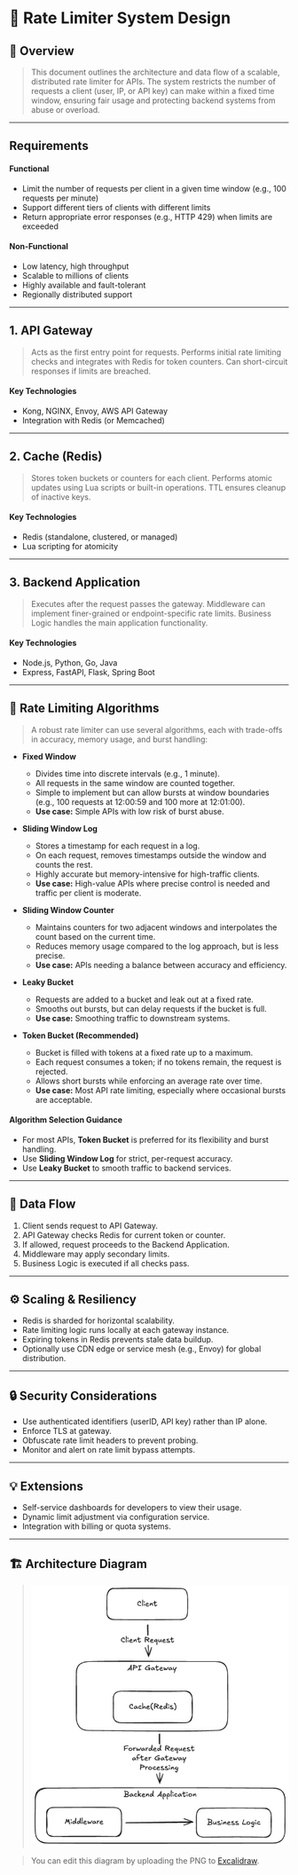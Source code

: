 # 🚦 Rate Limiter System Design

## 🧠 Overview

> This document outlines the architecture and data flow of a scalable, distributed rate limiter for APIs. The system restricts the number of requests a client (user, IP, or API key) can make within a fixed time window, ensuring fair usage and protecting backend systems from abuse or overload.

---

## Requirements

#### Functional
- Limit the number of requests per client in a given time window (e.g., 100 requests per minute)
- Support different tiers of clients with different limits
- Return appropriate error responses (e.g., HTTP 429) when limits are exceeded

#### Non-Functional
- Low latency, high throughput
- Scalable to millions of clients
- Highly available and fault-tolerant
- Regionally distributed support

---

## 1. API Gateway
> Acts as the first entry point for requests. Performs initial rate limiting checks and integrates with Redis for token counters. Can short-circuit responses if limits are breached.

#### Key Technologies
- Kong, NGINX, Envoy, AWS API Gateway
- Integration with Redis (or Memcached)

---

## 2. Cache (Redis)
> Stores token buckets or counters for each client. Performs atomic updates using Lua scripts or built-in operations. TTL ensures cleanup of inactive keys.

#### Key Technologies
- Redis (standalone, clustered, or managed)
- Lua scripting for atomicity

---

## 3. Backend Application
> Executes after the request passes the gateway. Middleware can implement finer-grained or endpoint-specific rate limits. Business Logic handles the main application functionality.

#### Key Technologies
- Node.js, Python, Go, Java
- Express, FastAPI, Flask, Spring Boot

---

## 🧮 Rate Limiting Algorithms

> A robust rate limiter can use several algorithms, each with trade-offs in accuracy, memory usage, and burst handling:

- **Fixed Window**
  - Divides time into discrete intervals (e.g., 1 minute).
  - All requests in the same window are counted together.
  - Simple to implement but can allow bursts at window boundaries (e.g., 100 requests at 12:00:59 and 100 more at 12:01:00).
  - **Use case:** Simple APIs with low risk of burst abuse.

- **Sliding Window Log**
  - Stores a timestamp for each request in a log.
  - On each request, removes timestamps outside the window and counts the rest.
  - Highly accurate but memory-intensive for high-traffic clients.
  - **Use case:** High-value APIs where precise control is needed and traffic per client is moderate.

- **Sliding Window Counter**
  - Maintains counters for two adjacent windows and interpolates the count based on the current time.
  - Reduces memory usage compared to the log approach, but is less precise.
  - **Use case:** APIs needing a balance between accuracy and efficiency.

- **Leaky Bucket**
  - Requests are added to a bucket and leak out at a fixed rate.
  - Smooths out bursts, but can delay requests if the bucket is full.
  - **Use case:** Smoothing traffic to downstream systems.

- **Token Bucket (Recommended)**
  - Bucket is filled with tokens at a fixed rate up to a maximum.
  - Each request consumes a token; if no tokens remain, the request is rejected.
  - Allows short bursts while enforcing an average rate over time.
  - **Use case:** Most API rate limiting, especially where occasional bursts are acceptable.

#### Algorithm Selection Guidance
- For most APIs, **Token Bucket** is preferred for its flexibility and burst handling.
- Use **Sliding Window Log** for strict, per-request accuracy.
- Use **Leaky Bucket** to smooth traffic to backend services.

---

## 🔄 Data Flow

1. Client sends request to API Gateway.
2. API Gateway checks Redis for current token or counter.
3. If allowed, request proceeds to the Backend Application.
4. Middleware may apply secondary limits.
5. Business Logic is executed if all checks pass.

---

## ⚙️ Scaling & Resiliency

- Redis is sharded for horizontal scalability.
- Rate limiting logic runs locally at each gateway instance.
- Expiring tokens in Redis prevents stale data buildup.
- Optionally use CDN edge or service mesh (e.g., Envoy) for global distribution.

---

## 🔒 Security Considerations

- Use authenticated identifiers (userID, API key) rather than IP alone.
- Enforce TLS at gateway.
- Obfuscate rate limit headers to prevent probing.
- Monitor and alert on rate limit bypass attempts.

---

## 💡 Extensions

- Self-service dashboards for developers to view their usage.
- Dynamic limit adjustment via configuration service.
- Integration with billing or quota systems.

---

## 🏗️ Architecture Diagram

> ![Rate Limiter System Diagram](RateLimiter.excalidraw.png)

> You can edit this diagram by uploading the PNG to [Excalidraw](https://excalidraw.com).
